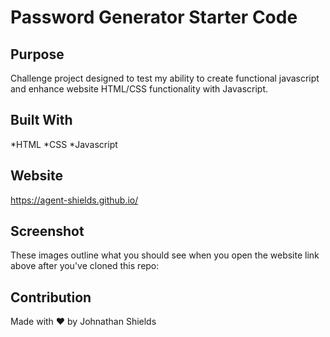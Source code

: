 # Password Generator Starter Code

## Purpose
Challenge project designed to test my ability to create functional javascript and enhance website HTML/CSS functionality with Javascript. 

## Built With
*HTML
*CSS
*Javascript

## Website
https://agent-shields.github.io/

## Screenshot
These images outline what you should see when you open the website link above after you've cloned this repo: 
<!-- ![image](assets/images/Horiseon-webpage-upper-half.PNG)
![image](assets/images/Horiseon-webpage-lower-half.PNG) -->

## Contribution
Made with ❤️ by Johnathan Shields 